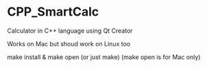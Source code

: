 # CPP_SmartCalc
Calculator in C++ language using Qt Creator

Works on Mac but shoud work on Linux too

make install & make open (or just make) (make open is for Mac only)
